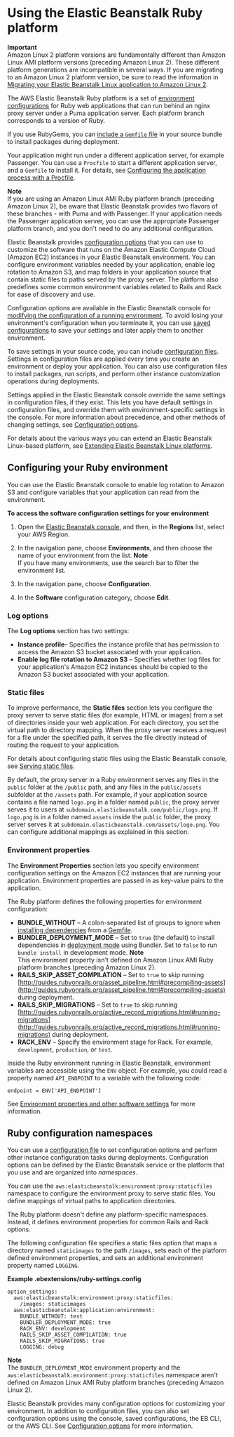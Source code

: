 # Using the Elastic Beanstalk Ruby platform<a name="create_deploy_Ruby.container"></a>

**Important**  
Amazon Linux 2 platform versions are fundamentally different than Amazon Linux AMI platform versions \(preceding Amazon Linux 2\)\. These different platform generations are incompatible in several ways\. If you are migrating to an Amazon Linux 2 platform version, be sure to read the information in [Migrating your Elastic Beanstalk Linux application to Amazon Linux 2](using-features.migration-al.md)\.

The AWS Elastic Beanstalk Ruby platform is a set of [environment configurations](https://docs.aws.amazon.com/elasticbeanstalk/latest/platforms/platforms-supported.html#platforms-supported.ruby) for Ruby web applications that can run behind an nginx proxy server under a Puma application server\. Each platform branch corresponds to a version of Ruby\.

If you use RubyGems, you can [include a `Gemfile` file](ruby-platform-gemfile.md) in your source bundle to install packages during deployment\.

Your application might run under a different application server, for example Passenger\. You can use a `Procfile` to start a different application server, and a `Gemfile` to install it\. For details, see [Configuring the application process with a Procfile](ruby-platform-procfile.md)\.

**Note**  
If you are using an Amazon Linux AMI Ruby platform branch \(preceding Amazon Linux 2\), be aware that Elastic Beanstalk provides two flavors of these branches \- with Puma and with Passenger\. If your application needs the Passenger application server, you can use the appropriate Passenger platform branch, and you don't need to do any additional configuration\.

Elastic Beanstalk provides [configuration options](command-options.md) that you can use to customize the software that runs on the Amazon Elastic Compute Cloud \(Amazon EC2\) instances in your Elastic Beanstalk environment\. You can configure environment variables needed by your application, enable log rotation to Amazon S3, and map folders in your application source that contain static files to paths served by the proxy server\. The platform also predefines some common environment variables related to Rails and Rack for ease of discovery and use\.

Configuration options are available in the Elastic Beanstalk console for [modifying the configuration of a running environment](environment-configuration-methods-after.md)\. To avoid losing your environment's configuration when you terminate it, you can use [saved configurations](environment-configuration-savedconfig.md) to save your settings and later apply them to another environment\.

To save settings in your source code, you can include [configuration files](ebextensions.md)\. Settings in configuration files are applied every time you create an environment or deploy your application\. You can also use configuration files to install packages, run scripts, and perform other instance customization operations during deployments\.

Settings applied in the Elastic Beanstalk console override the same settings in configuration files, if they exist\. This lets you have default settings in configuration files, and override them with environment\-specific settings in the console\. For more information about precedence, and other methods of changing settings, see [Configuration options](command-options.md)\.

For details about the various ways you can extend an Elastic Beanstalk Linux\-based platform, see [Extending Elastic Beanstalk Linux platforms](platforms-linux-extend.md)\.

## Configuring your Ruby environment<a name="create-deploy_Ruby.container.CON"></a>

You can use the Elastic Beanstalk console to enable log rotation to Amazon S3 and configure variables that your application can read from the environment\.

**To access the software configuration settings for your environment**

1. Open the [Elastic Beanstalk console](https://console.aws.amazon.com/elasticbeanstalk), and then, in the **Regions** list, select your AWS Region\.

1. In the navigation pane, choose **Environments**, and then choose the name of your environment from the list\.
**Note**  
If you have many environments, use the search bar to filter the environment list\.

1. In the navigation pane, choose **Configuration**\.

1. In the **Software** configuration category, choose **Edit**\.

### Log options<a name="create_deploy_Ruby.container.console.logoptions"></a>

The **Log options** section has two settings:
+ **Instance profile**– Specifies the instance profile that has permission to access the Amazon S3 bucket associated with your application\.
+ **Enable log file rotation to Amazon S3** – Specifies whether log files for your application's Amazon EC2 instances should be copied to the Amazon S3 bucket associated with your application\.

### Static files<a name="create_deploy_Ruby.container.console.staticfiles"></a>

To improve performance, the **Static files** section lets you configure the proxy server to serve static files \(for example, HTML or images\) from a set of directories inside your web application\. For each directory, you set the virtual path to directory mapping\. When the proxy server receives a request for a file under the specified path, it serves the file directly instead of routing the request to your application\.

For details about configuring static files using the Elastic Beanstalk console, see [Serving static files](environment-cfg-staticfiles.md)\.

By default, the proxy server in a Ruby environment serves any files in the `public` folder at the `/public` path, and any files in the `public/assets` subfolder at the `/assets` path\. For example, if your application source contains a file named `logo.png` in a folder named `public`, the proxy server serves it to users at `subdomain.elasticbeanstalk.com/public/logo.png`\. If `logo.png` is in a folder named `assets` inside the `public` folder, the proxy server serves it at `subdomain.elasticbeanstalk.com/assets/logo.png`\. You can configure additional mappings as explained in this section\.

### Environment properties<a name="create_deploy_Ruby.env.console.ruby.envprops"></a>

The **Environment Properties** section lets you specify environment configuration settings on the Amazon EC2 instances that are running your application\. Environment properties are passed in as key\-value pairs to the application\.

The Ruby platform defines the following properties for environment configuration:
+  **BUNDLE\_WITHOUT** – A colon\-separated list of groups to ignore when [installing dependencies](http://bundler.io/bundle_install.html) from a [Gemfile](http://bundler.io/v1.15/man/gemfile.5.html)\.
+ **BUNDLER\_DEPLOYMENT\_MODE** – Set to `true` \(the default\) to install dependencies in [deployment mode](https://bundler.io/man/bundle-install.1.html#DEPLOYMENT-MODE) using Bundler\. Set to `false` to run `bundle install` in development mode\.
**Note**  
This environment property isn't defined on Amazon Linux AMI Ruby platform branches \(preceding Amazon Linux 2\)\.
+  **RAILS\_SKIP\_ASSET\_COMPILATION** – Set to `true` to skip running [http://guides.rubyonrails.org/asset_pipeline.html#precompiling-assets](http://guides.rubyonrails.org/asset_pipeline.html#precompiling-assets) during deployment\.
+  **RAILS\_SKIP\_MIGRATIONS** – Set to `true` to skip running [http://guides.rubyonrails.org/active_record_migrations.html#running-migrations](http://guides.rubyonrails.org/active_record_migrations.html#running-migrations) during deployment\.
+  **RACK\_ENV** – Specify the environment stage for Rack\. For example, `development`, `production`, or `test`\.

Inside the Ruby environment running in Elastic Beanstalk, environment variables are accessible using the `ENV` object\. For example, you could read a property named `API_ENDPOINT` to a variable with the following code:

```
endpoint = ENV['API_ENDPOINT']
```

See [Environment properties and other software settings](environments-cfg-softwaresettings.md) for more information\.

## Ruby configuration namespaces<a name="ruby-namespaces"></a>

You can use a [configuration file](ebextensions.md) to set configuration options and perform other instance configuration tasks during deployments\. Configuration options can be defined by the Elastic Beanstalk service or the platform that you use and are organized into *namespaces*\.

You can use the `aws:elasticbeanstalk:environment:proxy:staticfiles` namespace to configure the environment proxy to serve static files\. You define mappings of virtual paths to application directories\.

The Ruby platform doesn't define any platform\-specific namespaces\. Instead, it defines environment properties for common Rails and Rack options\.

The following configuration file specifies a static files option that maps a directory named `staticimages` to the path `/images`, sets each of the platform defined environment properties, and sets an additional environment property named `LOGGING`\.

**Example \.ebextensions/ruby\-settings\.config**  

```
option_settings:
  aws:elasticbeanstalk:environment:proxy:staticfiles:
    /images: staticimages
  aws:elasticbeanstalk:application:environment:
    BUNDLE_WITHOUT: test
    BUNDLER_DEPLOYMENT_MODE: true
    RACK_ENV: development
    RAILS_SKIP_ASSET_COMPILATION: true
    RAILS_SKIP_MIGRATIONS: true
    LOGGING: debug
```

**Note**  
The `BUNDLER_DEPLOYMENT_MODE` environment property and the `aws:elasticbeanstalk:environment:proxy:staticfiles` namespace aren't defined on Amazon Linux AMI Ruby platform branches \(preceding Amazon Linux 2\)\.

Elastic Beanstalk provides many configuration options for customizing your environment\. In addition to configuration files, you can also set configuration options using the console, saved configurations, the EB CLI, or the AWS CLI\. See [Configuration options](command-options.md) for more information\.
